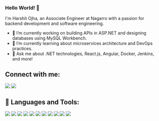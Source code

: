 ### Hello World! 👋

I'm Harshit Ojha, an Associate Engineer at Nagarro with a passion for backend development and software engineering.

- 🔭 I’m currently working on building APIs in ASP.NET and designing databases using MySQL Workbench.
- 🌱 I’m currently learning about microservices architecture and DevOps practices.
- 💬 Ask me about .NET technologies, React.js, Angular, Docker, Jenkins, and more!

## Connect with me:

<p align="left">
  <a href="https://www.linkedin.com/in/harshit-ojha-4913181bb/"><img src="https://img.icons8.com/fluent/48/000000/linkedin.png"/></a>
  <a href="https://www.instagram.com/the_harshit_ojha/"><img src="https://img.icons8.com/fluent/48/000000/instagram-new.png"/></a>
</p>

## 🚀 Languages and Tools:

<p align="left"> 
  <img src="https://img.icons8.com/color/48/000000/dot-net.png"/>
  <img src="https://img.icons8.com/color/48/000000/react-native.png"/>
  <img src="https://img.icons8.com/color/48/000000/angularjs.png"/>
  <img src="https://img.icons8.com/color/48/000000/docker.png"/>
  <img src="https://img.icons8.com/color/48/000000/jenkins.png"/>
  <img src="https://img.icons8.com/color/48/000000/microsoft-sql-server.png"/>
  <img src="https://img.icons8.com/color/48/000000/nodejs.png"/>
  <img src="https://img.icons8.com/color/48/000000/visual-studio-code-2019.png"/>
  <img src="https://img.icons8.com/color/48/000000/mysql.png"/>
  <img src="https://img.icons8.com/color/48/000000/git.png"/>
  <img src="https://img.icons8.com/color/48/000000/postman-api.png"/>
</p>
